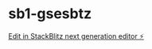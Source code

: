 # sb1-gsesbtz

[Edit in StackBlitz next generation editor ⚡️](https://stackblitz.com/~/github.com/Abdllahrbi/sb1-gsesbtz)